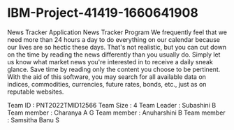 # IBM-Project-41419-1660641908
News Tracker Application
News Tracker Program We frequently feel that we need more than 24 hours a day to do everything on our calendar 
because our lives are so hectic these days. That's not realistic, but you can cut down on the time by reading the news 
differently than you usually do. Simply let us know what market news you're interested in to receive a daily sneak glance.
Save time by reading only the content you choose to be pertinent. With the aid of this software, you may search for all available data on indices,
commodities, currencies, future rates, bonds, etc., just as on reputable websites.

Team ID : PNT2022TMID12566 Team Size : 4 Team Leader : Subashini B Team member : Charanya A G Team member : Anuharshini B Team member : Samsitha Banu S
